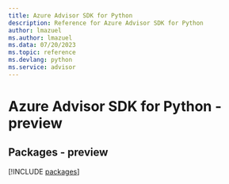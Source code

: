```yaml
---
title: Azure Advisor SDK for Python
description: Reference for Azure Advisor SDK for Python
author: lmazuel
ms.author: lmazuel
ms.data: 07/20/2023
ms.topic: reference
ms.devlang: python
ms.service: advisor
---
```

# Azure Advisor SDK for Python - preview
## Packages - preview
[!INCLUDE [packages](advisor-index.md)]